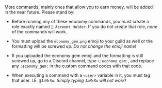 More commands, mainly ones that allow you to earn money, will be added in the near future.
Please stand by!



* Before running any of these economy commands, you *must* create a role exactly named `🏦 Account Holder`. If you do not create that role, *none* of the commands will work.



* You must upload the `economy_gem.png` emoji to your guild as well or the formatting will be screwed up. *Do not change the emoji name!*

* If you uploaded the economy gem emoji and the formatting is still screwed up, go to a Discord channel, type `\:economy_gem:`, and replace any `:economy_gem:` in the custom command codes with that code.



* When executing a command with a `<user>` variable in it, you must tag that user. I.E. `@JaMcSu`. *Simply typing `JaMcSu` will not work!*
